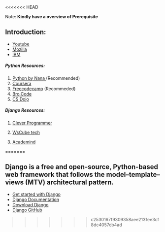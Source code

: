 <<<<<<< HEAD


Note: <b>Kindly have a overview of Prerequisite</b>   


## Introduction:
* <a href="https://www.youtube.com/watch?v=rIWJWy3_njo">Youtube</a>
* <a href ="https://developer.mozilla.org/en-US/docs/Learn/Server-side/Django/Introduction"> Mozilla </a>
* <a href = "https://www.ibm.com/in-en/topics/django"> IBM </a>

<h5>Python Resources:</h5>

1. <a href="https://www.youtube.com/watch?v=t8pPdKYpowI">Python by Nana </a> (Recommended)
2. <a href ="https://www.coursera.org/specializations/python">Coursera</a>
3. <a href="https://www.youtube.com/watch?v=eWRfhZUzrAc&t=2s"> Freecodecamp</a> (Recommeded)
4. <a href="https://www.youtube.com/watch?v=XKHEtdqhLK8"> Bro Code</a>
5. <a href="https://www.youtube.com/watch?v=Z1Yd7upQsXY&list=PLBZBJbE_rGRWeh5mIBhD-hhDwSEDxogDg"> CS Dojo</a>


<h5>Django Resources:</h5>

1. <a href="https://www.youtube.com/watch?v=JT80XhYJdBw">Clever Programmer</a>

2. <a href="https://www.youtube.com/watch?v=C1NgOmoOszc&list=PLjVLYmrlmjGcyt3m6rt21nfjhYSWP_Ue_">WsCube tech </a>

3. <a href ="https://www.youtube.com/watch?v=t7DrJqcUviA"> Academind</a>


=======
## Django is a free and open-source, Python-based web framework that follows the model–template–views (MTV) architectural pattern.

- [Get started with Django](https://www.djangoproject.com/start/)
- [Django Documentation](https://docs.djangoproject.com/en/4.1/)
- [Download Django](https://www.djangoproject.com/download/)
- [Django GitHub](https://github.com/django/django)
>>>>>>> c2530167f9309358aee2131ee3cf8dc4057cb4ad
